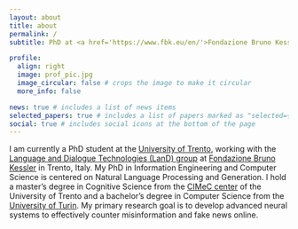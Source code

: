 ```yaml
---
layout: about
title: about
permalink: /
subtitle: PhD at <a href='https://www.fbk.eu/en/'>Fondazione Bruno Kessler</a> and <a href='https://www.unitn.it/en'>Univesity of Trento</a>.

profile:
  align: right
  image: prof_pic.jpg
  image_circular: false # crops the image to make it circular
  more_info: false

news: true # includes a list of news items
selected_papers: true # includes a list of papers marked as "selected={true}"
social: true # includes social icons at the bottom of the page
---
```


I am currently a PhD student at the [University of Trento](https://www.unitn.it/en), working with the [Language and Dialogue Technologies (LanD) group](https://land.fbk.eu/) at [Fondazione Bruno Kessler](https://www.fbk.eu/en/) in Trento, Italy. My PhD in Information Engineering and Computer Science is centered on Natural Language Processing and Generation. I hold a master’s degree in Cognitive Science from the [CIMeC center](https://offertaformativa.unitn.it/en/lm/cognitive-science) of the University of Trento and a bachelor’s degree in Computer Science from the [University of Turin](https://en.unito.it/). My primary research goal is to develop advanced neural systems to effectively counter misinformation and fake news online.
